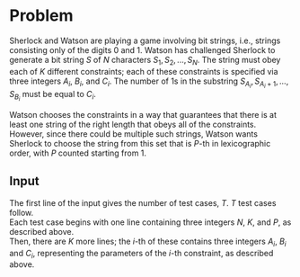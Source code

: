 # Problem

Sherlock and Watson are playing a game involving bit strings, i.e., strings consisting only of the digits 0 and 1. Watson has challenged Sherlock to generate a bit string $S$ of $N$ characters $S_1, S_2, ..., S_N$. The string must obey each of $K$ different constraints; each of these constraints is specified via three integers $A_i$, $B_i$, and $C_i$. The number of 1s in the substring $S_{A_i}, S_{A_i + 1}, ..., S_{B_i}$ must be equal to $C_i$.

Watson chooses the constraints in a way that guarantees that there is at least one string of the right length that obeys all of the constraints. However, since there could be multiple such strings, Watson wants Sherlock to choose the string from this set that is $P$-th in lexicographic order, with $P$ counted starting from 1.

## Input

The first line of the input gives the number of test cases, $T$. $T$ test cases follow.  
Each test case begins with one line containing three integers $N$, $K$, and $P$, as described above.  
Then, there are $K$ more lines; the $i$-th of these contains three integers $A_i$, $B_i$ and $C_i$, representing the parameters of the $i$-th constraint, as described above.
